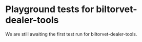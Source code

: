 # Playground tests for biltorvet-dealer-tools
We are still awaiting the first test run for biltorvet-dealer-tools.
